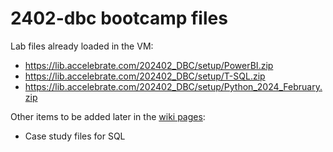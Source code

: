 # 2402-dbc bootcamp files

Lab files already loaded in the VM:

- https://lib.accelebrate.com/202402_DBC/setup/PowerBI.zip
- https://lib.accelebrate.com/202402_DBC/setup/T-SQL.zip
- https://lib.accelebrate.com/202402_DBC/setup/Python_2024_February.zip

Other items to be added later in the [wiki pages](https://github.com/accfiles/2402-dbc/wiki/):

- Case study files for SQL
